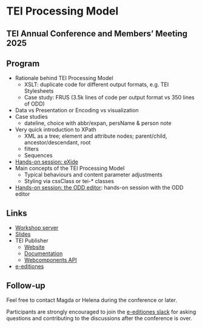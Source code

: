 # TEI Processing Model

## TEI Annual Conference and Members’ Meeting 2025

## Program
* Rationale behind TEI Processing Model 
  * XSLT: duplicate code for different output formats, e.g. TEI Stylesheets
  * Case study: FRUS (3.5k lines of code per output format vs 350 lines of ODD)
* Data vs Presentation or Encoding vs visualization
* Case studies
  * dateline, choice with abbr/expan, persName & person note
* Very quick introduction to XPath
  * XML as a tree; element and attribute nodes; parent/child, ancestor/descendant, root
  * filters
  * Sequences
* [Hands-on session: eXide](assignments/A6_xpath.md)  
* Main concepts of the TEI Processing Model
  * Typical behaviours and content parameter adjustments
  * Styling via cssClass or tei-* classes
* [Hands-on session: the ODD editor](assignments/A4_apparatus.md): hands-on session with the ODD editor

## Links
* [Workshop server](https://workshop.jinntec.de/exist/)
* [Slides](slides/Processing-Model_TEI-2025.pdf)
* TEI Publisher
  - [Website](https://teipublisher.com)
  - [Documentation](https://teipublisher.com/exist/apps/tei-publisher/doc/documentation.xml?odd=docbook.odd)
  - [Webcomponents API](https://unpkg.com/@teipublisher/pb-components@latest/dist/api.html)
* [e-editiones](https://e-editiones.org/)

## Follow-up

Feel free to contact Magda or Helena during the conference or later.

Participants are strongly encouraged to join the [e-editiones slack](https://join.slack.com/t/e-editiones/shared_invite/zt-e19jc03q-OFaVni~_lh6emSHen6pswg)
for asking questions and contributing to the discussions after the conference is over.
